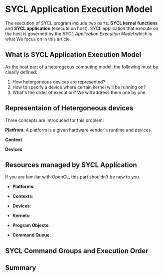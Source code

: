 # SYCL Application Execution Model

The execution of SYCL program include two parts: **SYCL kernel functions** and **SYCL application** (execute on host).
SYCL application that execute on the host is governed by the *SYCL Application Execution Model* which is what We focus on in this article. 

## What is SYCL Application Execution Model

As the host part of a heterogeous computing model, the following must be clearly defined:
1. How hetergoneous devices are represented?  
2. How to specify a device where certain kernel will be running on? 
3. What's the order of execution?
We will address them one by one.

## Representaion of Hetergoneous devices
Three concepts are introduced for this problem:

**Platfrom**: A platform is a given hardware vendor's runtime and devices. 


**Context**


**Devices**




## Resources managed by SYCL Application


If you are familiar with OpenCL, this part shouldn't be new to you. 

* **Platforms**:

* **Contexts**:

* **Devices**:

* **Kernels**:

* **Program Objects**:

* **Command Queue**:


## SYCL Command Groups and Execution Order

## Summary
